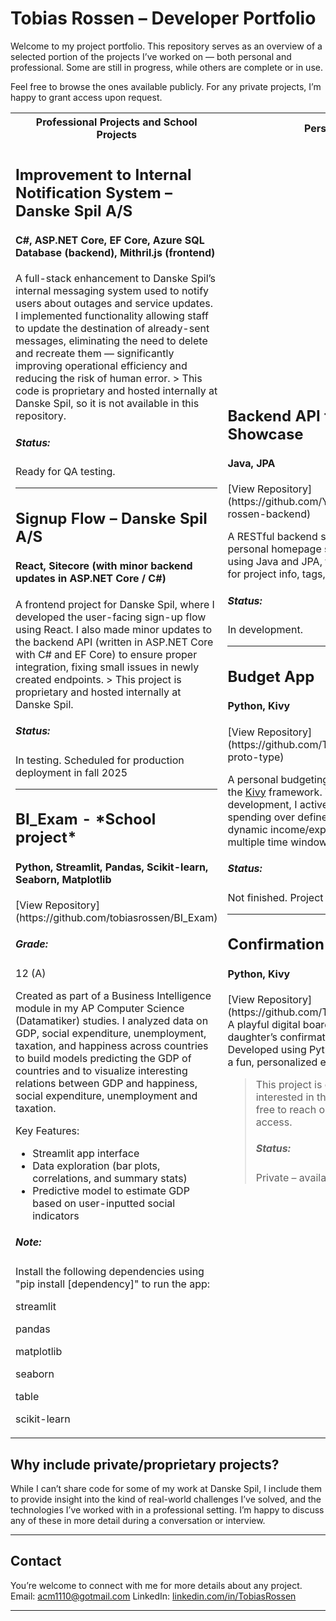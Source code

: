 
# Tobias Rossen – Developer Portfolio

Welcome to my project portfolio. This repository serves as an overview of a selected portion of the projects I’ve worked on — both personal and professional. Some are still in progress, while others are complete or in use.

Feel free to browse the ones available publicly. For any private projects, I’m happy to grant access upon request.

<table>
  <tr>
    <th>Professional Projects and School Projects</th>
    <th>Personal Projects</th>
  </tr>
  <tr>
    <td>

<H2>Improvement to Internal Notification System – Danske Spil A/S</H2> 
<H4>C#, ASP.NET Core, EF Core, Azure SQL Database (backend), Mithril.js (frontend)</H4>
A full-stack enhancement to Danske Spil’s internal messaging system used to notify users about outages and service updates.
I implemented functionality allowing staff to update the destination of already-sent messages, eliminating the need to delete and recreate them — significantly improving operational efficiency and reducing the risk of human error.
> This code is proprietary and hosted internally at Danske Spil, so it is not available in this repository.
<h5>Status:</h5> Ready for QA testing.

---

<H2>Signup Flow – Danske Spil A/S</H2>
<H4> React, Sitecore (with minor backend updates in ASP.NET Core / C#) </H4>
A frontend project for Danske Spil, where I developed the user-facing sign-up flow using React. I also made minor updates to the backend API (written in ASP.NET Core with C# and EF Core) to ensure proper integration, fixing small issues in newly created endpoints.
> This project is proprietary and hosted internally at Danske Spil.
<h5>Status:</h5> In testing. Scheduled for production deployment in fall 2025

---

<H2>BI_Exam - *School project*</H2> 
<H4>Python, Streamlit, Pandas, Scikit-learn, Seaborn, Matplotlib</H4> 
[View Repository](https://github.com/tobiasrossen/BI_Exam)
<h5>Grade:</h5> 12 (A)

Created as part of a Business Intelligence module in my AP Computer Science (Datamatiker) studies. I analyzed data on GDP, social expenditure, unemployment, taxation, and happiness across countries to build models predicting the GDP of countries and to visualize interesting relations between GDP and happiness, social expenditure, unemployment and taxation. 

Key Features:
- Streamlit app interface
- Data exploration (bar plots, correlations, and summary stats)
- Predictive model to estimate GDP based on user-inputted social indicators

<h5>Note:</h5><span>Install the following dependencies using "pip install [dependency]" to run the app: </span>
<p>streamlit</p>
<p>pandas</p>
<p>matplotlib</p>
<p>seaborn</p>
<p>table</p>
<p>scikit-learn</p>

</td>
<td>
<H2>Backend API for Project Showcase</H2>
<H4>Java, JPA</H4>  
[View Repository](https://github.com/YOUR_USERNAME/tobias-rossen-backend)

A RESTful backend service designed to support a personal homepage showcasing my work. Built using Java and JPA, the API will provide endpoints for project info, tags, pictures, videos and more.
  
<h5>Status:</h5> In development. 

---

<H2>Budget App</H2>
<H4>Python, Kivy</H4>  
[View Repository](https://github.com/TRossen89/the-budget-app-proto-type)

A personal budgeting tool built with Python and the [Kivy](https://kivy.org/#home) framework. Though still under development, I actively use it to track and plan my spending over defined periods. The app features dynamic income/expense tracking and supports multiple time windows.
 
<h5>Status:</h5> Not finished. Project stopped.

---
<H2>Confirmation Board Game</H2>
<H4>Python, Kivy</H4>
[View Repository](https://github.com/TRossen89/nanaKonfirmation)
A playful digital board game I built for my cousin’s daughter’s confirmation (*konfirmation*). Developed using Python and Kivy, the game offers a fun, personalized experience.

> This project is currently private. If you're interested in the code or the concept, feel free to reach out and I’ll be happy to grant access.
> <h5>Status:</h5> Private – available upon request

</td>
</tr>
</table>

## Why include private/proprietary projects?

While I can’t share code for some of my work at Danske Spil, I include them to provide insight into the kind of real-world challenges I’ve solved, and the technologies I’ve worked with in a professional setting. I’m happy to discuss any of these in more detail during a conversation or interview.

---

## Contact

You’re welcome to connect with me for more details about any project.  
Email: acm1110@gotmail.com 
LinkedIn: [linkedin.com/in/TobiasRossen](https://linkedin.com/in/tobias-rossen-a3620668)

---



